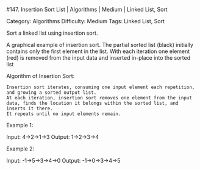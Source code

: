 #147. Insertion Sort List | Algorithms | Medium | Linked List, Sort

Category: Algorithms
Difficulty: Medium
Tags: Linked List, Sort

Sort a linked list using insertion sort.





A graphical example of insertion sort. The partial sorted list (black) initially contains only the first element in the list.
With each iteration one element (red) is removed from the input data and inserted in-place into the sorted list
 




Algorithm of Insertion Sort:


	Insertion sort iterates, consuming one input element each repetition, and growing a sorted output list.
	At each iteration, insertion sort removes one element from the input data, finds the location it belongs within the sorted list, and inserts it there.
	It repeats until no input elements remain.



Example 1:


Input: 4->2->1->3
Output: 1->2->3->4


Example 2:


Input: -1->5->3->4->0
Output: -1->0->3->4->5


